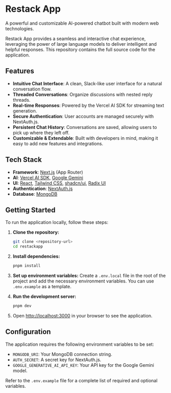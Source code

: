 # Restack App

A powerful and customizable AI-powered chatbot built with modern web technologies.

Restack App provides a seamless and interactive chat experience, leveraging the power of large language models to deliver intelligent and helpful responses. This repository contains the full source code for the application.

## Features

- **Intuitive Chat Interface**: A clean, Slack-like user interface for a natural conversation flow.
- **Threaded Conversations**: Organize discussions with nested reply threads.
- **Real-time Responses**: Powered by the Vercel AI SDK for streaming text generation.
- **Secure Authentication**: User accounts are managed securely with NextAuth.js.
- **Persistent Chat History**: Conversations are saved, allowing users to pick up where they left off.
- **Customizable & Extendable**: Built with developers in mind, making it easy to add new features and integrations.

## Tech Stack

- **Framework**: [Next.js](https://nextjs.org) (App Router)
- **AI**: [Vercel AI SDK](https://sdk.vercel.ai/docs), [Google Gemini](https://ai.google.dev/)
- **UI**: [React](https://react.dev/), [Tailwind CSS](https://tailwindcss.com), [shadcn/ui](https://ui.shadcn.com), [Radix UI](https://radix-ui.com)
- **Authentication**: [NextAuth.js](https://next-auth.js.org/)
- **Database**: [MongoDB](https://www.mongodb.com/)

## Getting Started

To run the application locally, follow these steps:

1.  **Clone the repository:**

    ```bash
    git clone <repository-url>
    cd restackapp
    ```

2.  **Install dependencies:**

    ```bash
    pnpm install
    ```

3.  **Set up environment variables:**
    Create a `.env.local` file in the root of the project and add the necessary environment variables. You can use `.env.example` as a template.

4.  **Run the development server:**

    ```bash
    pnpm dev
    ```

5.  Open [http://localhost:3000](http://localhost:3000) in your browser to see the application.

## Configuration

The application requires the following environment variables to be set:

- `MONGODB_URI`: Your MongoDB connection string.
- `AUTH_SECRET`: A secret key for NextAuth.js.
- `GOOGLE_GENERATIVE_AI_API_KEY`: Your API key for the Google Gemini model.

Refer to the `.env.example` file for a complete list of required and optional variables.
